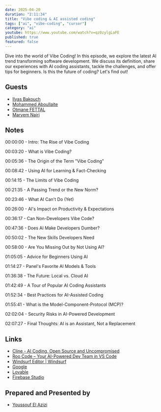 ```yaml
---
date: 2025-04-20
duration: "2:11:34"
title: "Vibe coding & AI assisted coding"
tags: ["ai", "vibe-coding", "cursor"]
category: "ai"
youtube: https://www.youtube.com/watch?v=qz0zylgLaFE
published: true
featured: false
---
```


Dive into the world of Vibe Coding! In this episode, we explore the latest AI trend transforming software development. We discuss its definition, share our experiences with AI coding assistants, tackle the challenges, and offer tips for beginners. Is this the future of coding? Let's find out!

## Guests

- [Ilyas Bakouch](https://www.linkedin.com/in/ilyasbakouch/)
- [Mohammed Aboullaite](https://aboullaite.me/)
- [Otmane FETTAL](https://twitter.com/OFettal)
- [Maryem Nairi](https://www.linkedin.com/in/nairi-meryem/)

## Notes

00:00:00 - Intro: The Rise of Vibe Coding

00:03:20 - What is Vibe Coding?

00:05:36 - The Origin of the Term "Vibe Coding"

00:08:42 - Using AI for Learning & Fact-Checking

00:14:15 - The Limits of Vibe Coding

00:21:35 - A Passing Trend or the New Norm?

00:23:46 - What AI Can't Do (Yet)

00:26:00 - AI's Impact on Productivity & Expectations

00:36:17 - Can Non-Developers Vibe Code?

00:47:36 - Does AI Make Developers Dumber?

00:50:02 - The New Skills Developers Need

00:58:00 - Are You Missing Out by Not Using AI?

01:05:05 - Advice for Beginners Using AI

01:14:27 - Panel's Favorite AI Models & Tools

01:36:38 - The Future: Local vs. Cloud AI

01:42:49 - A Tour of Popular AI Coding Assistants

01:52:34 - Best Practices for AI-Assisted Coding

01:55:41 - What is the Model-Component-Protocol (MCP)?

02:02:04 - Security Risks in AI-Powered Development

02:07:27 - Final Thoughts: AI is an Assistant, Not a Replacement

## Links

- [Cline - AI Coding, Open Source and Uncompromised](https://cline.bot/)
- [Roo Code – Your AI-Powered Dev Team in VS Code](https://roocode.com/)
- [Windsurf Editor | Windsurf](https://windsurf.com/editor)
- [Google](https://openrouter.ai/)
- [Lovable](https://lovable.dev/?via=cuong)
- [Firebase Studio](https://studio.firebase.google.com/?pli=1
)

## Prepared and Presented by

- [Youssouf El Azizi](https://elazizi.com)
